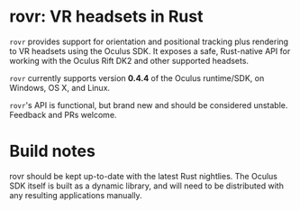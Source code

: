 # rovr: VR headsets in Rust

`rovr` provides support for orientation and positional tracking plus rendering to VR headsets using the Oculus SDK. It exposes a safe, Rust-native API for working with the Oculus Rift DK2 and other supported headsets.

`rovr` currently supports version **0.4.4** of the Oculus runtime/SDK, on Windows, OS X, and Linux.

`rovr`'s API is functional, but brand new and should be considered unstable. Feedback and PRs welcome.

# Build notes

rovr should be kept up-to-date with the latest Rust nightlies. The Oculus SDK itself is built as a dynamic library, and will need to be distributed with any resulting applications manually.

